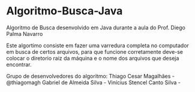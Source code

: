 # Algoritmo-Busca-Java
Algoritmo de Busca desenvolvido em Java durante a aula do Prof. Diego Palma Navarro 

Este algortimo consiste em fazer uma varredura completa no computador em busca de certos arquivos, para que funcione corretamente deve-se colocar o diretorio raiz da máquina e o nome dos arquivos que deseja encontrar.

Grupo de desenvolvedores do algoritmo: 
  Thiago Cesar Magalhães - @thiagomagh
  Gabriel de Almeida Silva - 
  Vinícius Stencel Canto Silva - 
